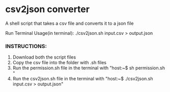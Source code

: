 # csv2json converter
A shell script that takes a csv file and converts it to a json file

Run Terminal 
Usage(in terminal): ./csv2json.sh input.csv > output.json  


### INSTRUCTIONS:  
1. Download both the script files  
2. Copy the csv file into the folder with .sh files  
3. Run the permission.sh file in the terminal with "host:~$ sh permission.sh "  
4. Run the csv2json.sh file in the terminal with "host:~$ ./csv2json.sh input.csv > output.json"  
